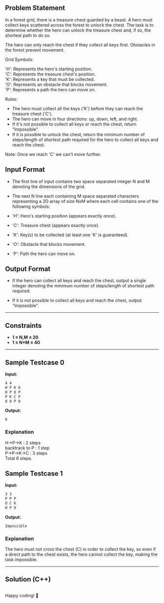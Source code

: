## Problem Statement

In a forest grid, there is a treasure chest guarded by a beast. A hero must collect keys scattered across the forest to unlock the chest. The task is to determine whether the hero can unlock the treasure chest and, if so, the shortest path to do so.

The hero can only reach the chest if they collect all keys first. Obstacles in the forest prevent movement.

Grid Symbols:

'H': Represents the hero's starting position.<br>
'C': Represents the treasure chest's position.<br>
'K': Represents a key that must be collected.<br>
'O': Represents an obstacle that blocks movement.<br>
'P': Represents a path the hero can move on.<br>

Rules:

- The hero must collect all the keys ('K') before they can reach the treasure chest ('C').
- The hero can move in four directions: up, down, left, and right.
- If it's not possible to collect all keys or reach the chest, return "Impossible".
- If it is possible to unlock the chest, return the minimum number of steps/length of shortest path required for the hero to collect all keys and reach the chest.

Note: Once we reach 'C' we can't move further.

## Input Format
 
- The first line of input contains two space separated integer N and M denoting the dimensions of the grid.

- The next N line each containing M space separated characters representing a 2D array of size NxM where each cell contains one of the following symbols:

- 'H': Hero's starting position (appears exactly once).

- 'C': Treasure chest (appears exactly once).

- 'K': Key(s) to be collected (at least one 'K' is guaranteed).

- 'O': Obstacle that blocks movement.

- 'P': Path the hero can move on.


## Output Format

- If the hero can collect all keys and reach the chest, output a single integer denoting the minimum number of steps/length of shortest path required.

- If it is not possible to collect all keys and reach the chest, output "Impossible".

---

## Constraints
- **1 ≤ N,M ≤ 20**  
- **1 ≤ N*M ≤ 40**  

---

## Sample Testcase 0

**Input:**
```bash
4 4
H P K O
O P O P
P K C P
O O P O
```

**Output:**
```bash
6
```

### Explanation

H->P->K : 2 steps<br>
backtrack to P : 1 step<br>
P->P->K->C : 3 steps<br>
Total 6 steps.

## Sample Testcase 1

**Input:**
```bash
3 3
P P P
O C K
H P O
```

**Output:**
```bash
Impossible
```

### Explanation

The hero must not cross the chest (C) in order to collect the key, so even if a direct path to the chest exists, the hero cannot collect the key, making the task impossible.

---

## Solution (C++)

```cpp


```


Happy coding! 🚀

